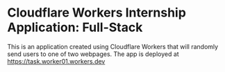 # Cloudflare Workers Internship Application: Full-Stack
This is an application created using Cloudflare Workers  that will randomly send users to one of two webpages.
The app is deployed at https://task.worker01.workers.dev
